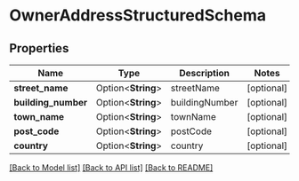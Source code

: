 # OwnerAddressStructuredSchema

## Properties

| Name                | Type               | Description    | Notes      |
| ------------------- | ------------------ | -------------- | ---------- |
| **street_name**     | Option<**String**> | streetName     | [optional] |
| **building_number** | Option<**String**> | buildingNumber | [optional] |
| **town_name**       | Option<**String**> | townName       | [optional] |
| **post_code**       | Option<**String**> | postCode       | [optional] |
| **country**         | Option<**String**> | country        | [optional] |

[[Back to Model list]](../README.md#documentation-for-models) [[Back to API list]](../README.md#documentation-for-api-endpoints) [[Back to README]](../README.md)
